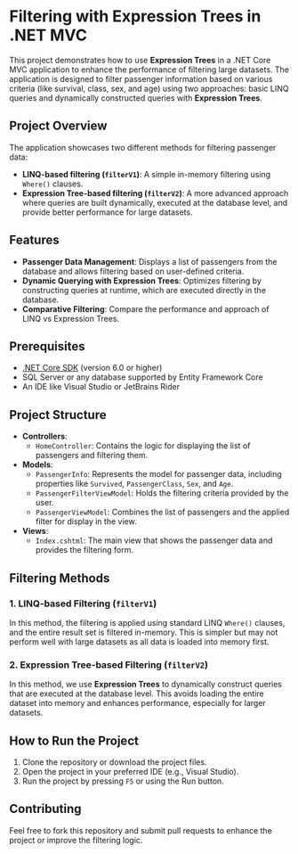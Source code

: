  
<h1>Filtering with Expression Trees in .NET MVC</h1>

<p>This project demonstrates how to use <strong>Expression Trees</strong> in a .NET Core MVC application to enhance the performance of filtering large datasets. The application is designed to filter passenger information based on various criteria (like survival, class, sex, and age) using two approaches: basic LINQ queries and dynamically constructed queries with <strong>Expression Trees</strong>.</p>

<h2>Project Overview</h2>

<p>The application showcases two different methods for filtering passenger data:</p>
<ul>
    <li><strong>LINQ-based filtering (<code>filterV1</code>)</strong>: A simple in-memory filtering using <code>Where()</code> clauses.</li>
    <li><strong>Expression Tree-based filtering (<code>filterV2</code>)</strong>: A more advanced approach where queries are built dynamically, executed at the database level, and provide better performance for large datasets.</li>
</ul>

<h2>Features</h2>
<ul>
    <li><strong>Passenger Data Management</strong>: Displays a list of passengers from the database and allows filtering based on user-defined criteria.</li>
    <li><strong>Dynamic Querying with Expression Trees</strong>: Optimizes filtering by constructing queries at runtime, which are executed directly in the database.</li>
    <li><strong>Comparative Filtering</strong>: Compare the performance and approach of LINQ vs Expression Trees.</li>
</ul>

<h2>Prerequisites</h2>
<ul>
    <li><a href="https://dotnet.microsoft.com/download" target="_blank">.NET Core SDK</a> (version 6.0 or higher)</li>
    <li>SQL Server or any database supported by Entity Framework Core</li>
    <li>An IDE like Visual Studio or JetBrains Rider</li>
</ul>

<h2>Project Structure</h2>
<ul>
    <li><strong>Controllers</strong>:
        <ul>
            <li><code>HomeController</code>: Contains the logic for displaying the list of passengers and filtering them.</li>
        </ul>
    </li>
    <li><strong>Models</strong>:
        <ul>
            <li><code>PassengerInfo</code>: Represents the model for passenger data, including properties like <code>Survived</code>, <code>PassengerClass</code>, <code>Sex</code>, and <code>Age</code>.</li>
            <li><code>PassengerFilterViewModel</code>: Holds the filtering criteria provided by the user.</li>
            <li><code>PassengerViewModel</code>: Combines the list of passengers and the applied filter for display in the view.</li>
        </ul>
    </li>
    <li><strong>Views</strong>:
        <ul>
            <li><code>Index.cshtml</code>: The main view that shows the passenger data and provides the filtering form.</li>
        </ul>
    </li>
</ul>

<h2>Filtering Methods</h2>

<h3>1. LINQ-based Filtering (<code>filterV1</code>)</h3>
<p>In this method, the filtering is applied using standard LINQ <code>Where()</code> clauses, and the entire result set is filtered in-memory. This is simpler but may not perform well with large datasets as all data is loaded into memory first.</p>

<h3>2. Expression Tree-based Filtering (<code>filterV2</code>)</h3>
<p>In this method, we use <strong>Expression Trees</strong> to dynamically construct queries that are executed at the database level. This avoids loading the entire dataset into memory and enhances performance, especially for larger datasets.</p>

<h2>How to Run the Project</h2>
<ol>
    <li>Clone the repository or download the project files.</li>
    <li>Open the project in your preferred IDE (e.g., Visual Studio).</li>
    <li>Run the project by pressing <code>F5</code> or using the Run button.</li>
</ol>

<h2>Contributing</h2>
<p>Feel free to fork this repository and submit pull requests to enhance the project or improve the filtering logic.</p>

</body>
</html>
